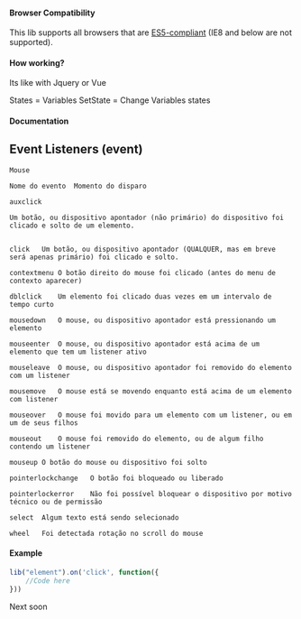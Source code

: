 #### Browser Compatibility

This lib supports all browsers that are [ES5-compliant](http://kangax.github.io/compat-table/es5/) (IE8 and below are not supported).

#### How working?
Its like with Jquery or Vue

States = Variables
SetState = Change Variables states

#### Documentation

## Event Listeners (event)

```
Mouse

Nome do evento	Momento do disparo

auxclick	

Um botão, ou dispositivo apontador (não primário) do dispositivo foi clicado e solto de um elemento.


click	Um botão, ou dispositivo apontador (QUALQUER, mas em breve será apenas primário) foi clicado e solto.

contextmenu	O botão direito do mouse foi clicado (antes do menu de contexto aparecer)

dblclick	Um elemento foi clicado duas vezes em um intervalo de tempo curto

mousedown	O mouse, ou dispositivo apontador está pressionando um elemento

mouseenter	O mouse, ou dispositivo apontador está acima de um elemento que tem um listener ativo

mouseleave	O mouse, ou dispositivo apontador foi removido do elemento com um listener

mousemove	O mouse está se movendo enquanto está acima de um elemento com listener

mouseover	O mouse foi movido para um elemento com um listener, ou em um de seus filhos

mouseout	O mouse foi removido do elemento, ou de algum filho contendo um listener

mouseup	O botão do mouse ou dispositivo foi solto

pointerlockchange	O botão foi bloqueado ou liberado

pointerlockerror	Não foi possível bloquear o dispositivo por motivo técnico ou de permissão

select	Algum texto está sendo selecionado

wheel	Foi detectada rotação no scroll do mouse
```

#### Example
```javascript
lib("element").on('click', function({
    //Code here
}))
```

Next soon
